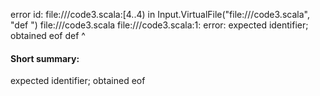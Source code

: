 error id: file://<WORKSPACE>/code3.scala:[4..4) in Input.VirtualFile("file://<WORKSPACE>/code3.scala", "def ")
file://<WORKSPACE>/code3.scala
file://<WORKSPACE>/code3.scala:1: error: expected identifier; obtained eof
def 
    ^
#### Short summary: 

expected identifier; obtained eof
